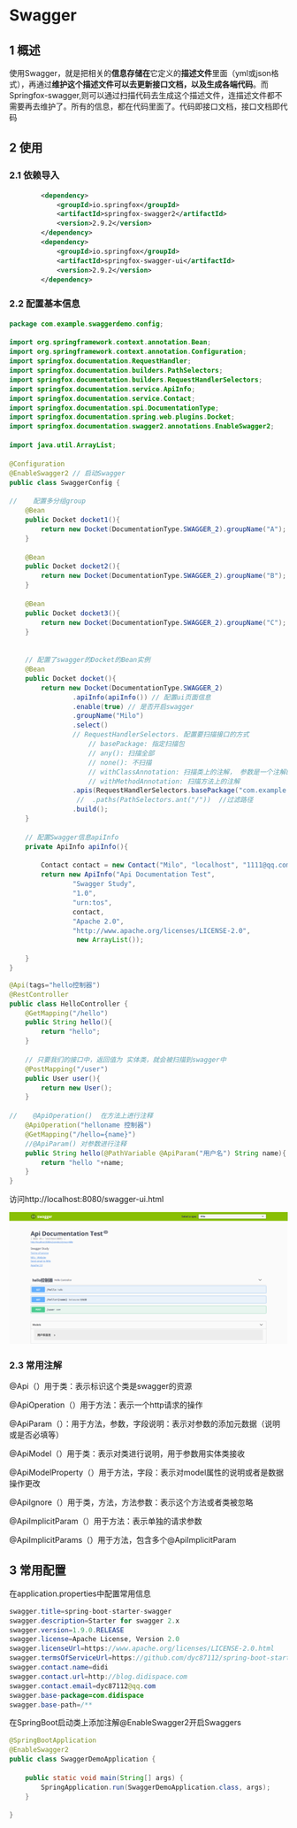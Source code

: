 # Swagger

## 1 概述

​		使用Swagger，就是把相关的**信息存储在**它定义的**描述文件**里面（yml或json格式），再通过**维护这个描述文件可以去更新接口文档，以及生成各端代码**。而Springfox-swagger,则可以通过扫描代码去生成这个描述文件，连描述文件都不需要再去维护了。所有的信息，都在代码里面了。代码即接口文档，接口文档即代码

## 2  使用

### 2.1 依赖导入

```xml
        <dependency>
            <groupId>io.springfox</groupId>
            <artifactId>springfox-swagger2</artifactId>
            <version>2.9.2</version>
        </dependency>
        <dependency>
            <groupId>io.springfox</groupId>
            <artifactId>springfox-swagger-ui</artifactId>
            <version>2.9.2</version>
        </dependency>
```

### 2.2 配置基本信息

```java
package com.example.swaggerdemo.config;

import org.springframework.context.annotation.Bean;
import org.springframework.context.annotation.Configuration;
import springfox.documentation.RequestHandler;
import springfox.documentation.builders.PathSelectors;
import springfox.documentation.builders.RequestHandlerSelectors;
import springfox.documentation.service.ApiInfo;
import springfox.documentation.service.Contact;
import springfox.documentation.spi.DocumentationType;
import springfox.documentation.spring.web.plugins.Docket;
import springfox.documentation.swagger2.annotations.EnableSwagger2;

import java.util.ArrayList;

@Configuration
@EnableSwagger2 // 启动Swagger
public class SwaggerConfig {

//    配置多分组group
    @Bean
    public Docket docket1(){
        return new Docket(DocumentationType.SWAGGER_2).groupName("A");
    }

    @Bean
    public Docket docket2(){
        return new Docket(DocumentationType.SWAGGER_2).groupName("B");
    }

    @Bean
    public Docket docket3(){
        return new Docket(DocumentationType.SWAGGER_2).groupName("C");
    }


    // 配置了swagger的Docket的Bean实例
    @Bean
    public Docket docket(){
        return new Docket(DocumentationType.SWAGGER_2)
                .apiInfo(apiInfo()) // 配置ui页面信息
                .enable(true) // 是否开启swagger
                .groupName("Milo")
                .select()
                // RequestHandlerSelectors. 配置要扫描接口的方式
                    // basePackage: 指定扫描包
                    // any(): 扫描全部
                    // none(): 不扫描
                    // withClassAnnotation: 扫描类上的注解， 参数是一个注解的反射对象
                    // withMethodAnnotation: 扫描方法上的注解
                .apis(RequestHandlerSelectors.basePackage("com.example.swaggerdemo.controller"))
                 //  .paths(PathSelectors.ant("/"))  //过滤路径
                .build();
    }

    // 配置Swagger信息apiInfo
    private ApiInfo apiInfo(){

        Contact contact = new Contact("Milo", "localhost", "1111@qq.com");
        return new ApiInfo("Api Documentation Test",
                "Swagger Study",
                "1.0",
                "urn:tos",
                contact,
                "Apache 2.0",
                "http://www.apache.org/licenses/LICENSE-2.0",
                 new ArrayList());

    }
}
```

```java
@Api(tags="hello控制器")
@RestController
public class HelloController {
    @GetMapping("/hello")
    public String hello(){
        return "hello";
    }

    // 只要我们的接口中，返回值为 实体类，就会被扫描到swagger中
    @PostMapping("/user")
    public User user(){
        return new User();
    }

//    @ApiOperation()  在方法上进行注释
    @ApiOperation("helloname 控制器")
    @GetMapping("/hello={name}")
    //@ApiParam() 对参数进行注释
    public String hello(@PathVariable @ApiParam("用户名") String name){
        return "hello "+name;
    }
}
```

访问http://localhost:8080/swagger-ui.html

![](illustration/Swagger-ui.png)

### 2.3 常用注解

@Api（）用于类：表示标识这个类是swagger的资源

@ApiOperation（）用于方法：表示一个http请求的操作

@ApiParam（）：用于方法，参数，字段说明：表示对参数的添加元数据（说明或是否必填等）

@ApiModel（）用于类：表示对类进行说明，用于参数用实体类接收

@ApiModelProperty（）用于方法，字段：表示对model属性的说明或者是数据操作更改

@ApiIgnore（）用于类，方法，方法参数：表示这个方法或者类被忽略

@ApiImplicitParam（）用于方法：表示单独的请求参数

@ApiImplicitParams（）用于方法，包含多个@ApiImplicitParam

## 3 常用配置

在application.properties中配置常用信息

```java
swagger.title=spring-boot-starter-swagger
swagger.description=Starter for swagger 2.x
swagger.version=1.9.0.RELEASE
swagger.license=Apache License, Version 2.0
swagger.licenseUrl=https://www.apache.org/licenses/LICENSE-2.0.html
swagger.termsOfServiceUrl=https://github.com/dyc87112/spring-boot-starter-swagger
swagger.contact.name=didi
swagger.contact.url=http://blog.didispace.com
swagger.contact.email=dyc87112@qq.com
swagger.base-package=com.didispace
swagger.base-path=/**
```

在SpringBoot启动类上添加注解@EnableSwagger2开启Swaggers

```java
@SpringBootApplication
@EnableSwagger2
public class SwaggerDemoApplication {

    public static void main(String[] args) {
        SpringApplication.run(SwaggerDemoApplication.class, args);
    }

}
```

